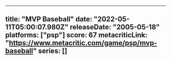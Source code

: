 
---
title: "MVP Baseball"
date: "2022-05-11T05:00:07.980Z"
releaseDate: "2005-05-18"
platforms: ["psp"]
score: 67
metacriticLink: "https://www.metacritic.com/game/psp/mvp-baseball"
series: []
---
